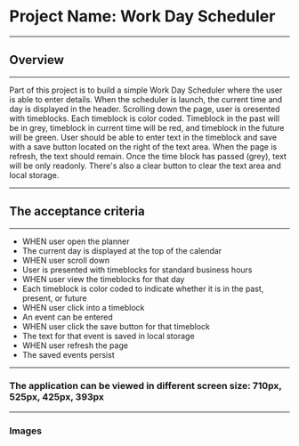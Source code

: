 # Project Name: Work Day Scheduler
___
## Overview
___
Part of this project is to build a simple Work Day Scheduler where the user is able to enter details.
When the scheduler is launch, the current time and day is displayed in the header. 
Scrolling down the page, user is oresented with timeblocks. Each timeblock is color coded. 
Timeblock in the past will be in grey, timeblock in current time will be red, and timeblock in the future will be green.
User should be able to enter text in the timeblock and save with a save button located on the right of the text area.
When the page is refresh, the text should remain.
Once the time block has passed (grey), text will be only readonly.
There's also a clear button to clear the text area and local storage.
___
## The acceptance criteria
___

- WHEN user open the planner
- The current day is displayed at the top of the calendar
- WHEN user scroll down
- User is presented with timeblocks for standard business hours
- WHEN user view the timeblocks for that day
- Each timeblock is color coded to indicate whether it is in the past, present, or future
- WHEN user click into a timeblock
- An event can be entered
- WHEN user click the save button for that timeblock
- The text for that event is saved in local storage
- WHEN user refresh the page
- The saved events persist
___
### The application can be viewed in different screen size: 710px, 525px, 425px, 393px
___

### Images
